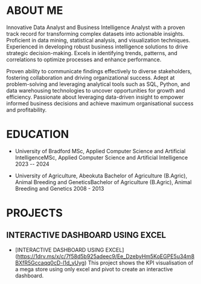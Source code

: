 # ABOUT ME

Innovative Data Analyst and Business Intelligence Analyst with a proven track record for transforming complex datasets into actionable insights. Proficient in data mining, statistical analysis, and visualization techniques. Experienced in developing robust business intelligence solutions to drive strategic decision-making. Excels in identifying trends, patterns, and correlations to optimize processes and enhance performance. 

Proven ability to communicate findings effectively to diverse stakeholders, fostering collaboration and driving organizational success. Adept at problem-solving and leveraging analytical tools such as SQL, Python, and data warehousing technologies to uncover opportunities for growth and efficiency. Passionate about leveraging data-driven insight to empower informed business decisions and achieve maximum organisational success and profitability.

# EDUCATION

- University of Bradford
  MSc, Applied Computer Science and Artificial IntelligenceMSc, Applied Computer Science and Artificial Intelligence
  2023 -- 2024
  
- University of Agriculture, Abeokuta
  Bachelor of Agriculture (B.Agric), Animal Breeding and GeneticsBachelor of Agriculture (B.Agric), Animal Breeding and Genetics
  2008 - 2013

# PROJECTS

## INTERACTIVE DASHBOARD USING EXCEL
- [INTERACTIVE DASHBOARD USING EXCEL] (https://1drv.ms/x/c/7f58d5b925adeec9/Ee_DzebyHm5KoEGPE5u34m8BXfR5Gccaqq0cD-l1d_yUyg)
  This project shows the KPI visualisation of a mega store using only excel and pivot to create an interactive dashboard.
   






